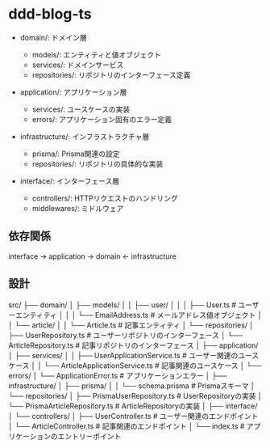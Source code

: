 # ddd-blog-ts

- domain/: ドメイン層

    - models/: エンティティと値オブジェクト
    - services/: ドメインサービス
    - repositories/: リポジトリのインターフェース定義


- application/: アプリケーション層

    - services/: ユースケースの実装
    - errors/: アプリケーション固有のエラー定義


- infrastructure/: インフラストラクチャ層

    - prisma/: Prisma関連の設定
    - repositories/: リポジトリの具体的な実装


- interface/: インターフェース層

    - controllers/: HTTPリクエストのハンドリング
    - middlewares/: ミドルウェア

## 依存関係
interface → application → domain ← infrastructure


## 設計
src/
├── domain/
│   ├── models/
│   │   ├── user/
│   │   │   ├── User.ts          # ユーザーエンティティ
│   │   │   └── EmailAddress.ts  # メールアドレス値オブジェクト
│   │   └── article/
│   │       └── Article.ts       # 記事エンティティ
│   └── repositories/
│       ├── UserRepository.ts     # ユーザーリポジトリのインターフェース
│       └── ArticleRepository.ts  # 記事リポジトリのインターフェース
│
├── application/
│   ├── services/
│   │   ├── UserApplicationService.ts  # ユーザー関連のユースケース
│   │   └── ArticleApplicationService.ts # 記事関連のユースケース
│   └── errors/
│       └── ApplicationError.ts   # アプリケーションエラー
│
├── infrastructure/
│   ├── prisma/
│   │   └── schema.prisma        # Prismaスキーマ
│   └── repositories/
│       ├── PrismaUserRepository.ts  # UserRepositoryの実装
│       └── PrismaArticleRepository.ts # ArticleRepositoryの実装
│
├── interface/
│   └── controllers/
│       ├── UserController.ts     # ユーザー関連のエンドポイント
│       └── ArticleController.ts  # 記事関連のエンドポイント
│
└── index.ts                      # アプリケーションのエントリーポイント